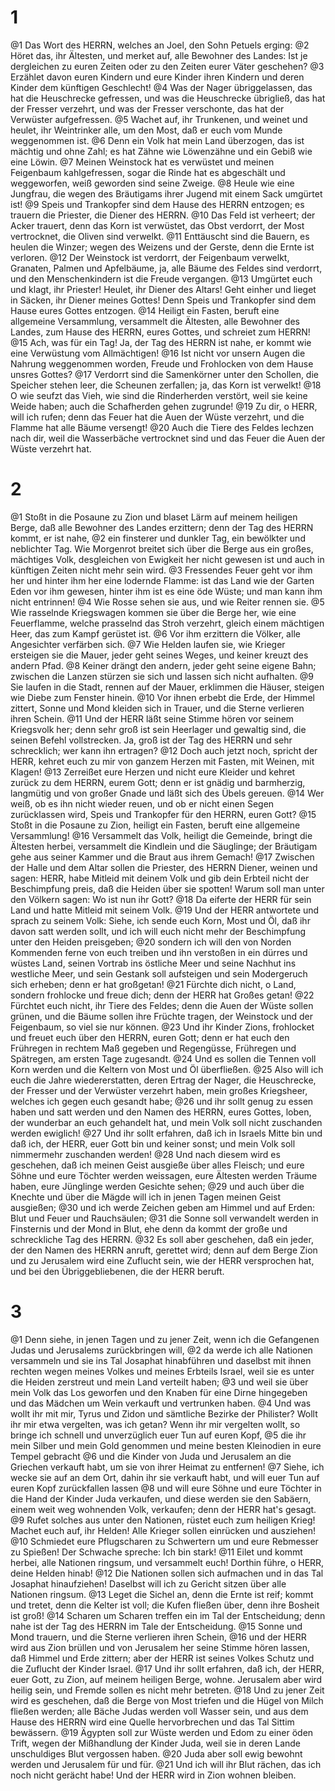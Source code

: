 # 1 
@1 Das Wort des HERRN, welches an Joel, den Sohn Petuels erging: 
@2 Höret das, ihr Ältesten, und merket auf, alle Bewohner des Landes: Ist je dergleichen zu euren Zeiten oder zu den Zeiten eurer Väter geschehen? 
@3 Erzählet davon euren Kindern und eure Kinder ihren Kindern und deren Kinder dem künftigen Geschlecht! 
@4 Was der Nager übriggelassen, das hat die Heuschrecke gefressen, und was die Heuschrecke übrigließ, das hat der Fresser verzehrt, und was der Fresser verschonte, das hat der Verwüster aufgefressen. 
@5 Wachet auf, ihr Trunkenen, und weinet und heulet, ihr Weintrinker alle, um den Most, daß er euch vom Munde weggenommen ist. 
@6 Denn ein Volk hat mein Land überzogen, das ist mächtig und ohne Zahl; es hat Zähne wie Löwenzähne und ein Gebiß wie eine Löwin. 
@7 Meinen Weinstock hat es verwüstet und meinen Feigenbaum kahlgefressen, sogar die Rinde hat es abgeschält und weggeworfen, weiß geworden sind seine Zweige. 
@8 Heule wie eine Jungfrau, die wegen des Bräutigams ihrer Jugend mit einem Sack umgürtet ist! 
@9 Speis und Trankopfer sind dem Hause des HERRN entzogen; es trauern die Priester, die Diener des HERRN. 
@10 Das Feld ist verheert; der Acker trauert, denn das Korn ist verwüstet, das Obst verdorrt, der Most vertrocknet, die Oliven sind verwelkt. 
@11 Enttäuscht sind die Bauern, es heulen die Winzer; wegen des Weizens und der Gerste, denn die Ernte ist verloren. 
@12 Der Weinstock ist verdorrt, der Feigenbaum verwelkt, Granaten, Palmen und Apfelbäume, ja, alle Bäume des Feldes sind verdorrt, und den Menschenkindern ist die Freude vergangen. 
@13 Umgürtet euch und klagt, ihr Priester! Heulet, ihr Diener des Altars! Geht einher und lieget in Säcken, ihr Diener meines Gottes! Denn Speis und Trankopfer sind dem Hause eures Gottes entzogen. 
@14 Heiligt ein Fasten, beruft eine allgemeine Versammlung, versammelt die Ältesten, alle Bewohner des Landes, zum Hause des HERRN, eures Gottes, und schreiet zum HERRN! 
@15 Ach, was für ein Tag! Ja, der Tag des HERRN ist nahe, er kommt wie eine Verwüstung vom Allmächtigen! 
@16 Ist nicht vor unsern Augen die Nahrung weggenommen worden, Freude und Frohlocken von dem Hause unsres Gottes? 
@17 Verdorrt sind die Samenkörner unter den Schollen, die Speicher stehen leer, die Scheunen zerfallen; ja, das Korn ist verwelkt! 
@18 O wie seufzt das Vieh, wie sind die Rinderherden verstört, weil sie keine Weide haben; auch die Schafherden gehen zugrunde! 
@19 Zu dir, o HERR, will ich rufen; denn das Feuer hat die Auen der Wüste verzehrt, und die Flamme hat alle Bäume versengt! 
@20 Auch die Tiere des Feldes lechzen nach dir, weil die Wasserbäche vertrocknet sind und das Feuer die Auen der Wüste verzehrt hat. 

# 2 
@1 Stoßt in die Posaune zu Zion und blaset Lärm auf meinem heiligen Berge, daß alle Bewohner des Landes erzittern; denn der Tag des HERRN kommt, er ist nahe, 
@2 ein finsterer und dunkler Tag, ein bewölkter und neblichter Tag. Wie Morgenrot breitet sich über die Berge aus ein großes, mächtiges Volk, desgleichen von Ewigkeit her nicht gewesen ist und auch in künftigen Zeiten nicht mehr sein wird. 
@3 Fressendes Feuer geht vor ihm her und hinter ihm her eine lodernde Flamme: ist das Land wie der Garten Eden vor ihm gewesen, hinter ihm ist es eine öde Wüste; und man kann ihm nicht entrinnen! 
@4 Wie Rosse sehen sie aus, und wie Reiter rennen sie. 
@5 Wie rasselnde Kriegswagen kommen sie über die Berge her, wie eine Feuerflamme, welche prasselnd das Stroh verzehrt, gleich einem mächtigen Heer, das zum Kampf gerüstet ist. 
@6 Vor ihm erzittern die Völker, alle Angesichter verfärben sich. 
@7 Wie Helden laufen sie, wie Krieger ersteigen sie die Mauer, jeder geht seines Weges, und keiner kreuzt des andern Pfad. 
@8 Keiner drängt den andern, jeder geht seine eigene Bahn; zwischen die Lanzen stürzen sie sich und lassen sich nicht aufhalten. 
@9 Sie laufen in die Stadt, rennen auf der Mauer, erklimmen die Häuser, steigen wie Diebe zum Fenster hinein. 
@10 Vor ihnen erbebt die Erde, der Himmel zittert, Sonne und Mond kleiden sich in Trauer, und die Sterne verlieren ihren Schein. 
@11 Und der HERR läßt seine Stimme hören vor seinem Kriegsvolk her; denn sehr groß ist sein Heerlager und gewaltig sind, die seinen Befehl vollstrecken. Ja, groß ist der Tag des HERRN und sehr schrecklich; wer kann ihn ertragen? 
@12 Doch auch jetzt noch, spricht der HERR, kehret euch zu mir von ganzem Herzen mit Fasten, mit Weinen, mit Klagen! 
@13 Zerreißet eure Herzen und nicht eure Kleider und kehret zurück zu dem HERRN, eurem Gott; denn er ist gnädig und barmherzig, langmütig und von großer Gnade und läßt sich des Übels gereuen. 
@14 Wer weiß, ob es ihn nicht wieder reuen, und ob er nicht einen Segen zurücklassen wird, Speis und Trankopfer für den HERRN, euren Gott? 
@15 Stoßt in die Posaune zu Zion, heiligt ein Fasten, beruft eine allgemeine Versammlung! 
@16 Versammelt das Volk, heiligt die Gemeinde, bringt die Ältesten herbei, versammelt die Kindlein und die Säuglinge; der Bräutigam gehe aus seiner Kammer und die Braut aus ihrem Gemach! 
@17 Zwischen der Halle und dem Altar sollen die Priester, des HERRN Diener, weinen und sagen: HERR, habe Mitleid mit deinem Volk und gib dein Erbteil nicht der Beschimpfung preis, daß die Heiden über sie spotten! Warum soll man unter den Völkern sagen: Wo ist nun ihr Gott? 
@18 Da eiferte der HERR für sein Land und hatte Mitleid mit seinem Volk. 
@19 Und der HERR antwortete und sprach zu seinem Volk: Siehe, ich sende euch Korn, Most und Öl, daß ihr davon satt werden sollt, und ich will euch nicht mehr der Beschimpfung unter den Heiden preisgeben; 
@20 sondern ich will den von Norden Kommenden ferne von euch treiben und ihn verstoßen in ein dürres und wüstes Land, seinen Vortrab ins östliche Meer und seine Nachhut ins westliche Meer, und sein Gestank soll aufsteigen und sein Modergeruch sich erheben; denn er hat großgetan! 
@21 Fürchte dich nicht, o Land, sondern frohlocke und freue dich; denn der HERR hat Großes getan! 
@22 Fürchtet euch nicht, ihr Tiere des Feldes; denn die Auen der Wüste sollen grünen, und die Bäume sollen ihre Früchte tragen, der Weinstock und der Feigenbaum, so viel sie nur können. 
@23 Und ihr Kinder Zions, frohlocket und freuet euch über den HERRN, euren Gott; denn er hat euch den Frühregen in rechtem Maß gegeben und Regengüsse, Frühregen und Spätregen, am ersten Tage zugesandt. 
@24 Und es sollen die Tennen voll Korn werden und die Keltern von Most und Öl überfließen. 
@25 Also will ich euch die Jahre wiedererstatten, deren Ertrag der Nager, die Heuschrecke, der Fresser und der Verwüster verzehrt haben, mein großes Kriegsheer, welches ich gegen euch gesandt habe; 
@26 und ihr sollt genug zu essen haben und satt werden und den Namen des HERRN, eures Gottes, loben, der wunderbar an euch gehandelt hat, und mein Volk soll nicht zuschanden werden ewiglich! 
@27 Und ihr sollt erfahren, daß ich in Israels Mitte bin und daß ich, der HERR, euer Gott bin und keiner sonst; und mein Volk soll nimmermehr zuschanden werden! 
@28 Und nach diesem wird es geschehen, daß ich meinen Geist ausgieße über alles Fleisch; und eure Söhne und eure Töchter werden weissagen, eure Ältesten werden Träume haben, eure Jünglinge werden Gesichte sehen; 
@29 und auch über die Knechte und über die Mägde will ich in jenen Tagen meinen Geist ausgießen; 
@30 und ich werde Zeichen geben am Himmel und auf Erden: Blut und Feuer und Rauchsäulen; 
@31 die Sonne soll verwandelt werden in Finsternis und der Mond in Blut, ehe denn da kommt der große und schreckliche Tag des HERRN. 
@32 Es soll aber geschehen, daß ein jeder, der den Namen des HERRN anruft, gerettet wird; denn auf dem Berge Zion und zu Jerusalem wird eine Zuflucht sein, wie der HERR versprochen hat, und bei den Übriggebliebenen, die der HERR beruft. 

# 3 
@1 Denn siehe, in jenen Tagen und zu jener Zeit, wenn ich die Gefangenen Judas und Jerusalems zurückbringen will, 
@2 da werde ich alle Nationen versammeln und sie ins Tal Josaphat hinabführen und daselbst mit ihnen rechten wegen meines Volkes und meines Erbteils Israel, weil sie es unter die Heiden zerstreut und mein Land verteilt haben; 
@3 und weil sie über mein Volk das Los geworfen und den Knaben für eine Dirne hingegeben und das Mädchen um Wein verkauft und vertrunken haben. 
@4 Und was wollt ihr mit mir, Tyrus und Zidon und sämtliche Bezirke der Philister? Wollt ihr mir etwa vergelten, was ich getan? Wenn ihr mir vergelten wollt, so bringe ich schnell und unverzüglich euer Tun auf euren Kopf, 
@5 die ihr mein Silber und mein Gold genommen und meine besten Kleinodien in eure Tempel gebracht 
@6 und die Kinder von Juda und Jerusalem an die Griechen verkauft habt, um sie von ihrer Heimat zu entfernen! 
@7 Siehe, ich wecke sie auf an dem Ort, dahin ihr sie verkauft habt, und will euer Tun auf euren Kopf zurückfallen lassen 
@8 und will eure Söhne und eure Töchter in die Hand der Kinder Juda verkaufen, und diese werden sie den Sabäern, einem weit weg wohnenden Volk, verkaufen; denn der HERR hat's gesagt. 
@9 Rufet solches aus unter den Nationen, rüstet euch zum heiligen Krieg! Machet euch auf, ihr Helden! Alle Krieger sollen einrücken und ausziehen! 
@10 Schmiedet eure Pflugscharen zu Schwertern um und eure Rebmesser zu Spießen! Der Schwache spreche: Ich bin stark! 
@11 Eilet und kommt herbei, alle Nationen ringsum, und versammelt euch! Dorthin führe, o HERR, deine Helden hinab! 
@12 Die Nationen sollen sich aufmachen und in das Tal Josaphat hinaufziehen! Daselbst will ich zu Gericht sitzen über alle Nationen ringsum. 
@13 Leget die Sichel an, denn die Ernte ist reif; kommt und tretet, denn die Kelter ist voll; die Kufen fließen über, denn ihre Bosheit ist groß! 
@14 Scharen um Scharen treffen ein im Tal der Entscheidung; denn nahe ist der Tag des HERRN im Tale der Entscheidung. 
@15 Sonne und Mond trauern, und die Sterne verlieren ihren Schein, 
@16 und der HERR wird aus Zion brüllen und von Jerusalem her seine Stimme hören lassen, daß Himmel und Erde zittern; aber der HERR ist seines Volkes Schutz und die Zuflucht der Kinder Israel. 
@17 Und ihr sollt erfahren, daß ich, der HERR, euer Gott, zu Zion, auf meinem heiligen Berge, wohne. Jerusalem aber wird heilig sein, und Fremde sollen es nicht mehr betreten. 
@18 Und zu jener Zeit wird es geschehen, daß die Berge von Most triefen und die Hügel von Milch fließen werden; alle Bäche Judas werden voll Wasser sein, und aus dem Hause des HERRN wird eine Quelle hervorbrechen und das Tal Sittim bewässern. 
@19 Ägypten soll zur Wüste werden und Edom zu einer öden Trift, wegen der Mißhandlung der Kinder Juda, weil sie in deren Lande unschuldiges Blut vergossen haben. 
@20 Juda aber soll ewig bewohnt werden und Jerusalem für und für. 
@21 Und ich will ihr Blut rächen, das ich noch nicht gerächt habe! Und der HERR wird in Zion wohnen bleiben. 